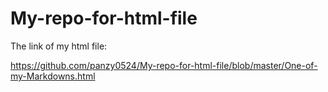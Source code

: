 # My-repo-for-html-file 


The link of my html file:

https://github.com/panzy0524/My-repo-for-html-file/blob/master/One-of-my-Markdowns.html
